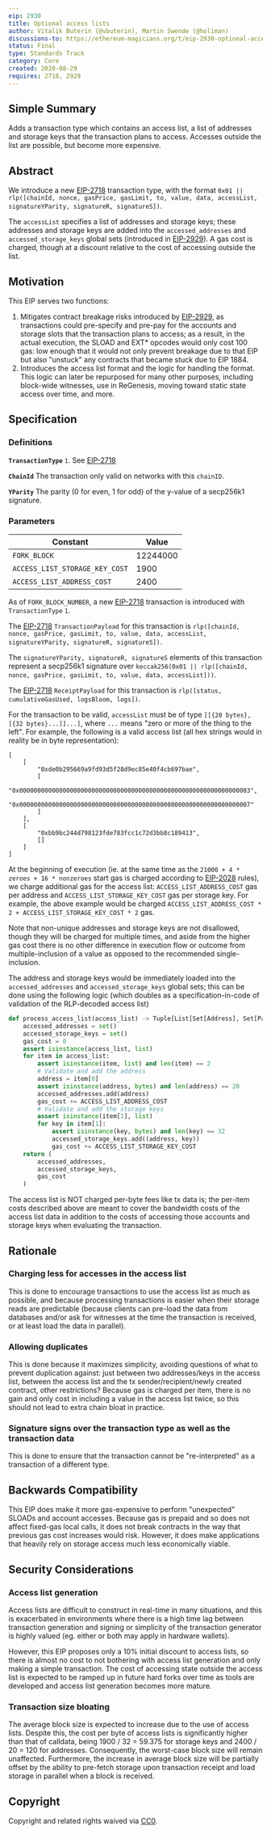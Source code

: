 ```yaml
---
eip: 2930
title: Optional access lists
author: Vitalik Buterin (@vbuterin), Martin Swende (@holiman)
discussions-to: https://ethereum-magicians.org/t/eip-2930-optional-access-lists/4561
status: Final
type: Standards Track
category: Core
created: 2020-08-29
requires: 2718, 2929
---
```


## Simple Summary

Adds a transaction type which contains an access list, a list of addresses and storage keys that the transaction plans to access. Accesses outside the list are possible, but become more expensive.

## Abstract

We introduce a new [EIP-2718](./eip-2718.md) transaction type, with the format `0x01 || rlp([chainId, nonce, gasPrice, gasLimit, to, value, data, accessList, signatureYParity, signatureR, signatureS])`.

The `accessList` specifies a list of addresses and storage keys; these addresses and storage keys are added into the `accessed_addresses` and `accessed_storage_keys` global sets (introduced in [EIP-2929](./eip-2929.md)). A gas cost is charged, though at a discount relative to the cost of accessing outside the list.

## Motivation

This EIP serves two functions:

1. Mitigates contract breakage risks introduced by [EIP-2929](./eip-2929.md), as transactions could pre-specify and pre-pay for the accounts and storage slots that the transaction plans to access; as a result, in the actual execution, the SLOAD and EXT* opcodes would only cost 100 gas: low enough that it would not only prevent breakage due to that EIP but also "unstuck" any contracts that became stuck due to EIP 1884.
2. Introduces the access list format and the logic for handling the format. This logic can later be repurposed for many other purposes, including block-wide witnesses, use in ReGenesis, moving toward static state access over time, and more.

## Specification

### Definitions

**`TransactionType`** `1`.  See [EIP-2718](./eip-2718.md)

**`ChainId`** The transaction only valid on networks with this `chainID`.

**`YParity`** The parity (0 for even, 1 for odd) of the y-value of a secp256k1 signature.


### Parameters

| Constant | Value |
| - | - |
| `FORK_BLOCK` | 12244000 |
| `ACCESS_LIST_STORAGE_KEY_COST` | 1900 |
| `ACCESS_LIST_ADDRESS_COST` | 2400 |

As of `FORK_BLOCK_NUMBER`, a new [EIP-2718](./eip-2718.md) transaction is introduced with `TransactionType` `1`.

The [EIP-2718](./eip-2718.md) `TransactionPayload` for this transaction is `rlp([chainId, nonce, gasPrice, gasLimit, to, value, data, accessList, signatureYParity, signatureR, signatureS])`.

The `signatureYParity, signatureR, signatureS` elements of this transaction represent a secp256k1 signature over `keccak256(0x01 || rlp([chainId, nonce, gasPrice, gasLimit, to, value, data, accessList]))`.

The [EIP-2718](./eip-2718.md) `ReceiptPayload` for this transaction is `rlp([status, cumulativeGasUsed, logsBloom, logs])`.

For the transaction to be valid, `accessList` must be of type `[[{20 bytes}, [{32 bytes}...]]...]`, where `...` means "zero or more of the thing to the left". For example, the following is a valid access list (all hex strings would in reality be in byte representation):

```
[
    [
        "0xde0b295669a9fd93d5f28d9ec85e40f4cb697bae",
        [
            "0x0000000000000000000000000000000000000000000000000000000000000003",
            "0x0000000000000000000000000000000000000000000000000000000000000007"
        ]
    ],
    [
        "0xbb9bc244d798123fde783fcc1c72d3bb8c189413",
        []
    ]
]
```

At the beginning of execution (ie. at the same time as the `21000 + 4 * zeroes + 16 * nonzeroes` start gas is charged according to [EIP-2028](./eip-2028.md) rules), we charge additional gas for the access list: `ACCESS_LIST_ADDRESS_COST` gas per address and `ACCESS_LIST_STORAGE_KEY_COST` gas per storage key. For example, the above example would be charged `ACCESS_LIST_ADDRESS_COST * 2 + ACCESS_LIST_STORAGE_KEY_COST * 2` gas.

Note that non-unique addresses and storage keys are not disallowed, though they will be charged for multiple times, and aside from the higher gas cost there is no other difference in execution flow or outcome from multiple-inclusion of a value as opposed to the recommended single-inclusion.

The address and storage keys would be immediately loaded into the `accessed_addresses` and `accessed_storage_keys` global sets; this can be done using the following logic (which doubles as a specification-in-code of validation of the RLP-decoded access list)

```python
def process_access_list(access_list) -> Tuple[List[Set[Address], Set[Pair[Address, Bytes32]]], int]:
    accessed_addresses = set()
    accessed_storage_keys = set()
    gas_cost = 0
    assert isinstance(access_list, list)
    for item in access_list:
        assert isinstance(item, list) and len(item) == 2
        # Validate and add the address
        address = item[0]
        assert isinstance(address, bytes) and len(address) == 20
        accessed_addresses.add(address)
        gas_cost += ACCESS_LIST_ADDRESS_COST
        # Validate and add the storage keys
        assert isinstance(item[1], list)
        for key in item[1]:
            assert isinstance(key, bytes) and len(key) == 32
            accessed_storage_keys.add((address, key))
            gas_cost += ACCESS_LIST_STORAGE_KEY_COST
    return (
        accessed_addresses,
        accessed_storage_keys,
        gas_cost
    )
```

The access list is NOT charged per-byte fees like tx data is; the per-item costs described above are meant to cover the bandwidth costs of the access list data in addition to the costs of accessing those accounts and storage keys when evaluating the transaction.

## Rationale

### Charging less for accesses in the access list

This is done to encourage transactions to use the access list as much as possible, and because processing transactions is easier when their storage reads are predictable (because clients can pre-load the data from databases and/or ask for witnesses at the time the transaction is received, or at least load the data in parallel).

### Allowing duplicates

This is done because it maximizes simplicity, avoiding questions of what to prevent duplication against: just between two addresses/keys in the access list, between the access list and the tx sender/recipient/newly created contract, other restrictions? Because gas is charged per item, there is no gain and only cost in including a value in the access list twice, so this should not lead to extra chain bloat in practice.

### Signature signs over the transaction type as well as the transaction data

This is done to ensure that the transaction cannot be "re-interpreted" as a transaction of a different type.

## Backwards Compatibility

This EIP does make it more gas-expensive to perform "unexpected" SLOADs and account accesses. Because gas is prepaid and so does not affect fixed-gas local calls, it does not break contracts in the way that previous gas cost increases would risk. However, it does make applications that heavily rely on storage access much less economically viable.

## Security Considerations

### Access list generation

Access lists are difficult to construct in real-time in many situations, and this is exacerbated in environments where there is a high time lag between transaction generation and signing or simplicity of the transaction generator is highly valued (eg. either or both may apply in hardware wallets).

However, this EIP proposes only a 10% initial discount to access lists, so there is almost no cost to not bothering with access list generation and only making a simple transaction. The cost of accessing state outside the access list is expected to be ramped up in future hard forks over time as tools are developed and access list generation becomes more mature.

### Transaction size bloating

The average block size is expected to increase due to the use of access lists. Despite this, the cost per byte of access lists is significantly higher than that of calldata, being 1900 / 32 = 59.375 for storage keys and 2400 / 20 = 120 for addresses. Consequently, the worst-case block size will remain unaffected. Furthermore, the increase in average block size will be partially offset by the ability to pre-fetch storage upon transaction receipt and load storage in parallel when a block is received.

## Copyright
Copyright and related rights waived via [CC0](../LICENSE.md).
